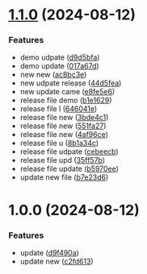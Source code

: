 # [1.1.0](https://github.com/mayurluhar/semantic-test/compare/v1.0.0...v1.1.0) (2024-08-12)


### Features

* demo udpate ([d9d5bfa](https://github.com/mayurluhar/semantic-test/commit/d9d5bfa8e8d3219eedb00bf9d61f2b3ef5a67f4f))
* demo update ([017a67d](https://github.com/mayurluhar/semantic-test/commit/017a67db89f6b5d416786cf48d1bf89341d4dae0))
* new new ([ac8bc3e](https://github.com/mayurluhar/semantic-test/commit/ac8bc3eafce6e287c705e753867c9ab9b8a081e9))
* new udpate release ([44d5fea](https://github.com/mayurluhar/semantic-test/commit/44d5feacb178b43e62aa71918be068a068ac8cf7))
* new update came ([e8fe5e6](https://github.com/mayurluhar/semantic-test/commit/e8fe5e630a56d86dc3ff347b299603af44c0e29f))
* release file demo ([b1e1629](https://github.com/mayurluhar/semantic-test/commit/b1e16299baf1d62500ae26aead5bfaf3564c501e))
* release file l ([646041e](https://github.com/mayurluhar/semantic-test/commit/646041ef25356fad22e37d9457be78cd97ce24fa))
* release file new ([3bde4c1](https://github.com/mayurluhar/semantic-test/commit/3bde4c14e3daf98bf36f101941796d24bff676f3))
* release file new ([551fa27](https://github.com/mayurluhar/semantic-test/commit/551fa278e135e03525c6e09270fc60384323acaa))
* release file new ([4af96ce](https://github.com/mayurluhar/semantic-test/commit/4af96ce6e1f1460961db2eaca71270e501f74271))
* release file u ([8b1a34c](https://github.com/mayurluhar/semantic-test/commit/8b1a34c2875698a08dc66824b54c908fd38373a6))
* release file udpate ([cebeecb](https://github.com/mayurluhar/semantic-test/commit/cebeecb93a7f2dff5cfd56cbea37e767ffa8eb36))
* release file upd ([35ff57b](https://github.com/mayurluhar/semantic-test/commit/35ff57b63d1a71ab819851ea61f4da896ad04fa9))
* release file update ([b5970ee](https://github.com/mayurluhar/semantic-test/commit/b5970eef3db0203f1020a0e36bac9a2c008bbbff))
* update new file ([b7e23d6](https://github.com/mayurluhar/semantic-test/commit/b7e23d6935ad861aad0121a13b608b8ee453b178))

# 1.0.0 (2024-08-12)


### Features

* update ([d9f490a](https://github.com/mayurluhar/semantic-test/commit/d9f490a3248892e5ee2f8dc29c9f345a7d925665))
* update new ([c2fd613](https://github.com/mayurluhar/semantic-test/commit/c2fd6138e1d16daedffbcc80d6503f34a0bd139c))
